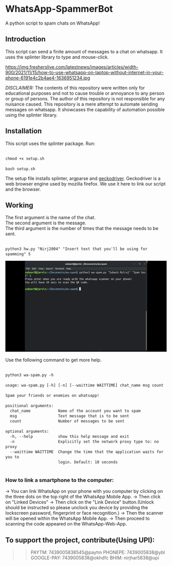 # WhatsApp-SpammerBot
A python script to spam chats on WhatsApp!

## Introduction
This script can send a finite amount of messages to a chat on whatsapp. It uses the splinter library to type and mouse-click. 




https://img.fresherslive.com/latestnews/images/articles/width-900/2021/11/15/how-to-use-whatsapp-on-laptop-without-internet-in-your-phone-6191e4c2b4ae4-1636951234.jpg



*DISCLAIMER:* The contents of this repository were written only for educational purposes and not to cause trouble or annoyance to any person or group of persons.
The author of this repository is not responsible for any nuisance caused. This repository is a mere attempt to automate sending messages on whatsapp. It showcases the capability of automation possible using the splinter library.

## Installation

This script uses the splinter package. Run:
```

chmod +x setup.sh

bash setup.sh

```
The setup file installs splinter, argparse and [geckodriver](https://github.com/mozilla/geckodriver). Geckodriver is a web browser engine used by mozilla firefox. We use it here to link our script and the browser.

## Working

The first argument is the name of the chat.<br>
The second argument is the message.<br>
The third argument is the number of times that the message needs to be sent.<br>
```

python3 hw.py "Nirj2004" "Insert text that you'll be using for spamming" 5

```

![Example](example.gif)

Use the following command to get more help.
```

python3 wa-spam.py -h

usage: wa-spam.py [-h] [-n] [--waittime WAITTIME] chat_name msg count

Spam your friends or enemies on whatsapp!

positional arguments:
  chat_name            Name of the account you want to spam
  msg                  Text message that is to be sent
  count                Number of messages to be sent

optional arguments:
  -h, --help           show this help message and exit
  -n                   Explicitly set the network proxy type to: no proxy
  --waittime WAITTIME  Change the time that the application waits for you to
                       login. Default: 10 seconds
                       
```

### How to link a smartphone to the computer:
-> You can link WhatsApp on your phone with you computer by clicking on the three dots on the top right of the WhatsApp Mobile App.
-> Then click on "Linked Devices"
-> Then click on the "Link Device" button.(Unlock should be instructed so please unclock you device by providing the lockscreen password, fingerprint or face recognition.)
-> Then the scanner will be opened within the WhatsApp Mobile App.
-> Then proceed to scanning the code appeared on the WhatsApp-Web-App.

## To support the project, contribute(Using UPI):
>>PAYTM: 7439005838545@paytm
>>PHONEPE: 7439005838@ybl
>>GOOGLE-PAY: 7439005838@okhdfc
>>BHIM: nirjhar5838@upi
